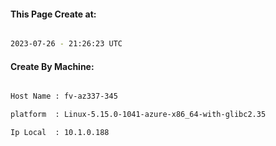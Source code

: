 
   
#### This Page Create at:

```bash

2023-07-26 - 21:26:23 UTC

```

#### Create By Machine:

```bash

Host Name : fv-az337-345

platform  : Linux-5.15.0-1041-azure-x86_64-with-glibc2.35

Ip Local  : 10.1.0.188

```

